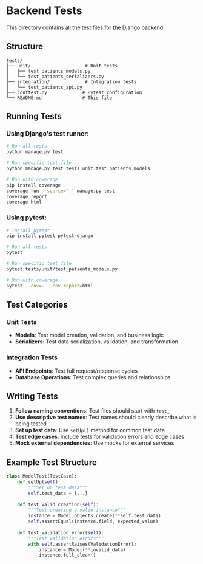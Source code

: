 # Backend Tests

This directory contains all the test files for the Django backend.

## Structure

```
tests/
├── unit/                    # Unit tests
│   ├── test_patients_models.py
│   └── test_patients_serializers.py
├── integration/             # Integration tests
│   └── test_patients_api.py
├── conftest.py             # Pytest configuration
└── README.md               # This file
```

## Running Tests

### Using Django's test runner:
```bash
# Run all tests
python manage.py test

# Run specific test file
python manage.py test tests.unit.test_patients_models

# Run with coverage
pip install coverage
coverage run --source='.' manage.py test
coverage report
coverage html
```

### Using pytest:
```bash
# Install pytest
pip install pytest pytest-django

# Run all tests
pytest

# Run specific test file
pytest tests/unit/test_patients_models.py

# Run with coverage
pytest --cov=. --cov-report=html
```

## Test Categories

### Unit Tests
- **Models**: Test model creation, validation, and business logic
- **Serializers**: Test data serialization, validation, and transformation

### Integration Tests
- **API Endpoints**: Test full request/response cycles
- **Database Operations**: Test complex queries and relationships

## Writing Tests

1. **Follow naming conventions**: Test files should start with `test_`
2. **Use descriptive test names**: Test names should clearly describe what is being tested
3. **Set up test data**: Use `setUp()` method for common test data
4. **Test edge cases**: Include tests for validation errors and edge cases
5. **Mock external dependencies**: Use mocks for external services

## Example Test Structure

```python
class ModelTest(TestCase):
    def setUp(self):
        """Set up test data"""
        self.test_data = {...}
    
    def test_valid_creation(self):
        """Test creating a valid instance"""
        instance = Model.objects.create(**self.test_data)
        self.assertEqual(instance.field, expected_value)
    
    def test_validation_error(self):
        """Test validation errors"""
        with self.assertRaises(ValidationError):
            instance = Model(**invalid_data)
            instance.full_clean()
```
